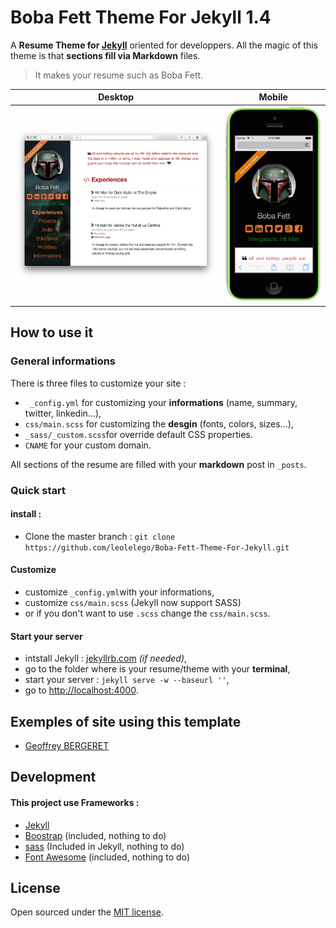 Boba Fett Theme For Jekyll 1.4
==========================

A **Resume Theme for [Jekyll](http://jekyllrb.com)** oriented for developpers. All the magic of this theme is that **sections fill via Markdown** files. 

> It makes your resume such as Boba Fett.

Desktop | Mobile
-------|--------
![screen](_docs/browser-demo.png)| ![screen](_docs/mobile-demo.png)


## How to use it

### General informations

There is three files to customize your site : 

- ` _config.yml` for customizing your **informations** (name, summary, twitter, linkedin...),
- `css/main.scss` for customizing the **desgin** (fonts, colors, sizes...),
- `_sass/_custom.scss`for override default CSS properties.
- `CNAME` for your custom domain.

All sections of the resume are filled with your **markdown** post in `_posts`.
 
### Quick start

#### install :

- Clone the master branch : `git clone https://github.com/leolelego/Boba-Fett-Theme-For-Jekyll.git`

#### Customize

- customize `_config.yml`with your informations,
- customize `css/main.scss` (Jekyll now support SASS)
- or if you don't want to use `.scss` change the `css/main.scss`.

#### Start your server

- intstall Jekyll : [jekyllrb.com](http://jekyllrb.com/) *(if needed)*,
- go to the folder where is your resume/theme with your **terminal**,
- start your server : `jekyll serve -w --baseurl ''`,
- go to [http://localhost:4000](http://localhost:4000).



## Exemples of site using this template

- [Geoffrey BERGERET](http://www.gbergeret.org)


## Development

#### This project use **Frameworks** : 

- [Jekyll](http://jekyllrb.com) 
- [Boostrap](http://getbootstrap.com) (included, nothing to do)
- [sass](http://sass-lang.com) (Included in Jekyll, nothing to do)
- [Font Awesome](http://fortawesome.github.io/Font-Awesome/) (included, nothing to do)

## License

Open sourced under the [MIT license](/LICENSE.md).


